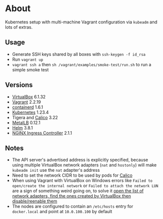 # About

Kubernetes setup with multi-machine Vagrant configuration via `kubeadm` and lots of extras.

## Usage

* Generate SSH keys shared by all boxes with `ssh-keygen -f id_rsa`
* Run `vagrant up`
* `vagrant ssh a` then `sh /vagrant/examples/smoke-test/run.sh` to run a simple smoke test

## Versions

* [VirtualBox](https://www.virtualbox.org/) 6.1.32
* [Vagrant](vagrantup.com/) 2.2.19
* [containerd](https://containerd.io/) 1.6.1
* [Kubernetes](https://kubernetes.io/) 1.23.4
* Tigera and [Calico](https://projectcalico.docs.tigera.io/) 3.22
* [MetalLB](https://metallb.universe.tf/) 0.12.1
* [Helm](https://helm.sh/) 3.8.1
* [NGINX Ingress Controller](https://github.com/nginxinc/kubernetes-ingress) 2.1.1

## Notes

* The API server's advertised address is explicitly specified, because using multiple VirtualBox network adapters (`nat` and `hostonly`) will make `kubeadm init` use the `nat` adapter's address
* Need to set the network CIDR to be used by pods for [Calico](https://projectcalico.docs.tigera.io/about/about-calico)
* When using Vagrant with VirtualBox on Windows errors like `Failed to open/create the internal network` or `Failed to attach the network LUN` are a sign of something weird going on, to solve it [open the list of network adapters, find the ones created by VirtualBox then disable/reenable them](https://stackoverflow.com/a/63310051/433835)
* The nodes are configured to contain an `/etc/hosts` entry for `docker.local` and point at `10.0.100.100` by default
